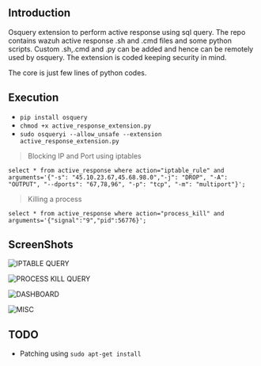 ## Introduction

Osquery extension to perform active response using sql query. The repo contains
wazuh active response .sh and .cmd files and some python scripts. 
Custom .sh,.cmd and .py can be added and hence can be remotely used by osquery. The 
extension is coded keeping security in mind. 

The core is just few lines of python codes.


## Execution

* `pip install osquery`
* `chmod +x active_response_extension.py`
* `sudo osqueryi --allow_unsafe --extension active_response_extension.py`

> Blocking IP and Port using iptables

    select * from active_response where action="iptable_rule" and arguments='{"-s": "45.10.23.67,45.68.98.0","-j": "DROP", "-A": "OUTPUT", "--dports": "67,78,96", "-p": "tcp", "-m": "multiport"}';

> Killing a process

    select * from active_response where action="process_kill" and arguments='{"signal":"9","pid":56776}';
    
## ScreenShots

![IPTABLE QUERY](https://i.imgur.com/TkZhQup.png)

![PROCESS KILL QUERY](https://i.imgur.com/KLbaJhu.png)

![DASHBOARD](https://i.imgur.com/jkiKlrK.png)

![MISC](https://i.imgur.com/jAEFcZ9.png)


## TODO

* Patching using `sudo apt-get install`
